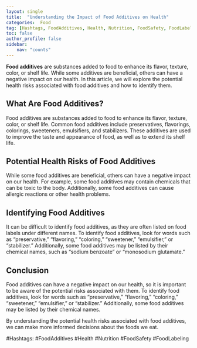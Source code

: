 ```yaml
---
layout: single
title:  "Understanding the Impact of Food Additives on Health"
categories:  Food
tag: [Hashtags, FoodAdditives, Health, Nutrition, FoodSafety, FoodLabeling, ]
toc: false
author_profile: false
sidebar:
    nav: "counts"
---
```

    
**Food additives** are substances added to food to enhance its flavor, texture, color, or shelf life. While some additives are beneficial, others can have a negative impact on our health. In this article, we will explore the potential health risks associated with food additives and how to identify them.

## What Are Food Additives?

Food additives are substances added to food to enhance its flavor, texture, color, or shelf life. Common food additives include preservatives, flavorings, colorings, sweeteners, emulsifiers, and stabilizers. These additives are used to improve the taste and appearance of food, as well as to extend its shelf life.

## Potential Health Risks of Food Additives

While some food additives are beneficial, others can have a negative impact on our health. For example, some food additives may contain chemicals that can be toxic to the body. Additionally, some food additives can cause allergic reactions or other health problems.

## Identifying Food Additives

It can be difficult to identify food additives, as they are often listed on food labels under different names. To identify food additives, look for words such as “preservative,” “flavoring,” “coloring,” “sweetener,” “emulsifier,” or “stabilizer.” Additionally, some food additives may be listed by their chemical names, such as “sodium benzoate” or “monosodium glutamate.”

## Conclusion

Food additives can have a negative impact on our health, so it is important to be aware of the potential risks associated with them. To identify food additives, look for words such as “preservative,” “flavoring,” “coloring,” “sweetener,” “emulsifier,” or “stabilizer.” Additionally, some food additives may be listed by their chemical names. 

By understanding the potential health risks associated with food additives, we can make more informed decisions about the foods we eat. 

#Hashtags:
#FoodAdditives #Health #Nutrition #FoodSafety #FoodLabeling
